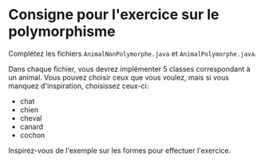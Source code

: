 Consigne pour l'exercice sur le polymorphisme
=============================================

Complétez les fichiers `AnimalNonPolymorphe.java` et `AnimalPolymorphe.java`.

Dans chaque fichier, vous devrez implémenter 5 classes correspondant à un animal. Vous pouvez choisir ceux que vous voulez, mais si vous manquez d'inspiration, choisissez ceux-ci:
- chat
- chien
- cheval
- canard
- cochon

Inspirez-vous de l'exemple sur les formes pour effectuer l'exercice.

